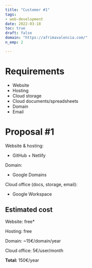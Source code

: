 ```yaml
---
title: "Customer #1"
tags:
- web-development
date: 2022-03-18
toc: true
draft: false
domain: "https://afrimavalencia.com/"
n_emp: 2

---
```


# Requirements

- Website
- Hosting
- Cloud storage
- Cloud documents/spreadsheets
- Domain
- Email

# Proposal #1

Website & hosting:
- GitHub + Netlify

Domain:
- Google Domains

Cloud office (docs, storage, email):
- Google Workspace

## Estimated cost

Website: free*

Hosting: free

Domain: ~15€/domain/year

Cloud office: 5€/user/month

**Total:** 150€/year 
